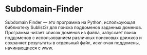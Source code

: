 # Subdomain-Finder
Subdomain Finder — это программа на Python, использующая библиотеку Sublist3r для поиска поддоменов заданных доменов. Программа читает список доменов из файла, запускает поиск поддоменов с использованием различных поисковых движков и сохраняет результаты в отдельный файл, исключая поддомены, начинающиеся с www.
